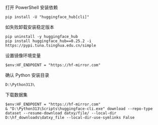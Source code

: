

打开 PowerShell 安装依赖
```
pip install -U "huggingface_hub[cli]"
```

如失败卸载安装稳定版本
```
pip uninstall -y huggingface_hub
pip install huggingface_hub==0.25.2 -i https://pypi.tuna.tsinghua.edu.cn/simple
```

设置镜像环境变量
```
$env:HF_ENDPOINT = "https://hf-mirror.com"
```

确认 Python 安装目录
```
D:\Python313\
```

下载数据集
```
$env:HF_ENDPOINT = "https://hf-mirror.com"
& "D:\Python313\Scripts\huggingface-cli.exe" download --repo-type dataset --resume-download datxy/file/ --local-dir D:\hf_downloads\datxy_file --local-dir-use-symlinks False
```